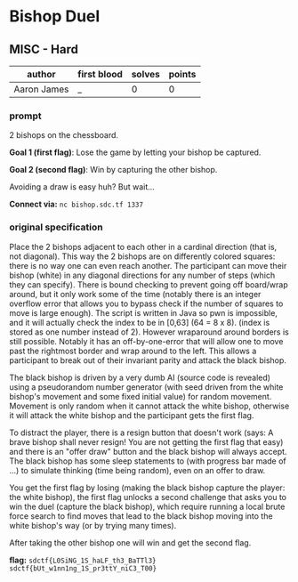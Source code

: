 # Bishop Duel
## MISC - Hard
| author | first blood | solves | points |
| --- | --- | --- | --- |
| Aaron James | _ | 0 | 0 |
### prompt
2 bishops on the chessboard.

**Goal 1 (first flag)**: Lose the game by letting your bishop be captured.

**Goal 2 (second flag)**: Win by capturing the other bishop.

Avoiding a draw is easy huh? But wait...

**Connect via:**
`nc bishop.sdc.tf 1337`

### original specification
Place the 2 bishops adjacent to each other in a cardinal direction (that is, not diagonal). This way the 2 bishops are on differently colored squares: there is no way one can even reach another. The participant can move their bishop (white) in any diagonal directions for any number of steps (which they can specify). There is bound checking to prevent going off board/wrap around, but it only work some of the time (notably there is an integer overflow error that allows you to bypass check if the number of squares to move is large enough). The script is written in Java so pwn is impossible, and it will actually check the index to be in [0,63] (64 = 8 x 8). (index is stored as one number instead of 2). However wraparound around borders is still possible. Notably it has an off-by-one-error that will allow one to move past the rightmost border and wrap around to the left. This allows a participant to break out of their invariant parity and attack the black bishop.

The black bishop is driven by a very dumb AI (source code is revealed) using a pseudorandom number generator (with seed driven from the white bishop's movement and some fixed initial value) for random movement. Movement is only random when it cannot attack the white bishop, otherwise it will attack the white bishop and the participant gets the first flag.

To distract the player, there is a resign button that doesn't work (says: A brave bishop shall never resign! You are not getting the first flag that easy) and there is an "offer draw" button and the black bishop will always accept. The black bishop has some sleep statements to (with progress bar made of ...) to simulate thinking (time being random), even on an offer to draw.

You get the first flag by losing (making the black bishop capture the player: the white bishop), the first flag unlocks a second challenge that asks you to win the duel (capture the black bishop), which require running a local brute force search to find moves that lead to the black bishop moving into the white bishop's way (or by trying many times).

After taking the other bishop one will win and get the second flag.

**flag:** `sdctf{L0SiNG_1S_haLF_th3_BaTTl3}
sdctf{bUt_w1nn1ng_1S_pr3ttY_niC3_T00}`

